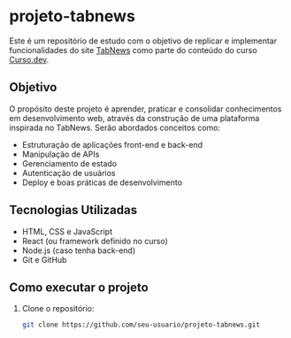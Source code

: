 # projeto-tabnews

Este é um repositório de estudo com o objetivo de replicar e implementar funcionalidades do site [TabNews](https://www.tabnews.com.br/) como parte do conteúdo do curso [Curso.dev](https://curso.dev).

## Objetivo

O propósito deste projeto é aprender, praticar e consolidar conhecimentos em desenvolvimento web, através da construção de uma plataforma inspirada no TabNews. Serão abordados conceitos como:

- Estruturação de aplicações front-end e back-end
- Manipulação de APIs
- Gerenciamento de estado
- Autenticação de usuários
- Deploy e boas práticas de desenvolvimento

## Tecnologias Utilizadas

- HTML, CSS e JavaScript
- React (ou framework definido no curso)
- Node.js (caso tenha back-end)
- Git e GitHub

## Como executar o projeto

1. Clone o repositório:
   ```bash
   git clone https://github.com/seu-usuario/projeto-tabnews.git
